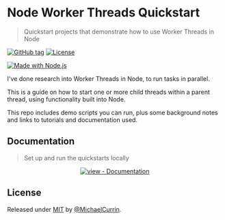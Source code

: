 # Node Worker Threads Quickstart
> Quickstart projects that demonstrate how to use Worker Threads in Node

[![GitHub tag](https://img.shields.io/github/tag/MichaelCurrin/node-worker-threads-quickstart?include_prereleases=&sort=semver&color=blue)](https://github.com/MichaelCurrin/node-worker-threads-quickstart/releases/)
[![License](https://img.shields.io/badge/License-MIT-blue)](#license)

[![Made with Node.js](https://img.shields.io/badge/Node.js->=12-blue?logo=node.js&logoColor=white)](https://nodejs.org "Go to Node.js homepage")


I've done research into Worker Threads in Node, to run tasks in parallel.

This is a guide on how to start one or more child threads within a parent thread, using functionality built into Node.

This repo includes demo scripts you can run, plus some background notes and links to tutorials and documentation used.


## Documentation
> Set up and run the quickstarts locally

<div align="center">

[![view - Documentation](https://img.shields.io/badge/view-Documentation-blue?style=for-the-badge)](/docs/ "Go to project documentation")

</div>


## License

Released under [MIT](/LICENSE) by [@MichaelCurrin](https://github.com/MichaelCurrin).
